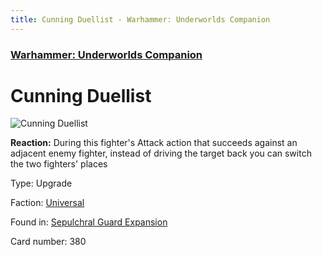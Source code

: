 ```yaml
---
title: Cunning Duellist - Warhammer: Underworlds Companion
---
```


### [Warhammer: Underworlds Companion](https://guidokessels.github.io/wh-underworlds)

  

# Cunning Duellist

![Cunning Duellist](https://warhammerunderworlds.com/wp-content/uploads/sites/6/2017/12/380_ENG-Cunning-Duellist.png)

<b>Reaction:</b> During this fighter's Attack action that succeeds against an adjacent enemy fighter, instead of driving the target back you can switch the two fighters' places

Type: Upgrade

Faction: [Universal](https://guidokessels.github.io/wh-underworlds/factions/universal)

Found in: [Sepulchral Guard Expansion](https://guidokessels.github.io/wh-underworlds/locations/sepulchral-guard-expansion)

Card number: 380
